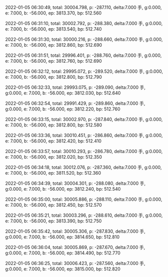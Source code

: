 2022-01-05 06:30:49, total: 30004.798, p: -287.110, delta:7.000 手, g:0.000, e: 7.000, b: -56.000, ep: 3813.370, bp: 512.560

2022-01-05 06:31:10, total: 30002.792, p: -288.380, delta:7.000 手, g:0.000, e: 7.000, b: -56.000, ep: 3813.540, bp: 512.740

2022-01-05 06:31:30, total: 30000.216, p: -288.660, delta:7.000 手, g:0.000, e: 7.000, b: -56.000, ep: 3812.860, bp: 512.690

2022-01-05 06:31:51, total: 29996.401, p: -288.760, delta:7.000 手, g:0.000, e: 7.000, b: -56.000, ep: 3812.760, bp: 512.690

2022-01-05 06:32:12, total: 29995.072, p: -289.520, delta:7.000 手, g:0.000, e: 7.000, b: -56.000, ep: 3812.800, bp: 512.790

2022-01-05 06:32:33, total: 29993.075, p: -289.090, delta:7.000 手, g:0.000, e: 7.000, b: -56.000, ep: 3812.030, bp: 512.640

2022-01-05 06:32:54, total: 29991.429, p: -289.860, delta:7.000 手, g:0.000, e: 7.000, b: -56.000, ep: 3812.220, bp: 512.760

2022-01-05 06:33:15, total: 30002.970, p: -287.840, delta:7.000 手, g:0.000, e: 7.000, b: -56.000, ep: 3812.800, bp: 512.580

2022-01-05 06:33:36, total: 30010.451, p: -286.860, delta:7.000 手, g:0.000, e: 7.000, b: -56.000, ep: 3812.420, bp: 512.410

2022-01-05 06:33:57, total: 30010.293, p: -286.780, delta:7.000 手, g:0.000, e: 7.000, b: -56.000, ep: 3812.020, bp: 512.350

2022-01-05 06:34:18, total: 30012.076, p: -287.360, delta:7.000 手, g:0.000, e: 7.000, b: -56.000, ep: 3811.520, bp: 512.360

2022-01-05 06:34:39, total: 30004.301, p: -288.080, delta:7.000 手, g:0.000, e: 7.000, b: -56.000, ep: 3812.240, bp: 512.540

2022-01-05 06:35:00, total: 30005.886, p: -288.110, delta:7.000 手, g:0.000, e: 7.000, b: -56.000, ep: 3812.450, bp: 512.570

2022-01-05 06:35:21, total: 30003.296, p: -288.610, delta:7.000 手, g:0.000, e: 7.000, b: -56.000, ep: 3813.390, bp: 512.750

2022-01-05 06:35:42, total: 30005.306, p: -287.830, delta:7.000 手, g:0.000, e: 7.000, b: -56.000, ep: 3814.650, bp: 512.810

2022-01-05 06:36:04, total: 30005.869, p: -287.670, delta:7.000 手, g:0.000, e: 7.000, b: -56.000, ep: 3814.490, bp: 512.770

2022-01-05 06:36:25, total: 30006.423, p: -287.560, delta:7.000 手, g:0.000, e: 7.000, b: -56.000, ep: 3815.000, bp: 512.820